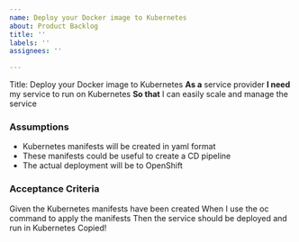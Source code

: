 ```yaml
---
name: Deploy your Docker image to Kubernetes
about: Product Backlog
title: ''
labels: ''
assignees: ''

---
```


Title: Deploy your Docker image to Kubernetes
**As a** service provider
**I need** my service to run on Kubernetes
**So that** I can easily scale and manage the service
### Assumptions
* Kubernetes manifests will be created in yaml format
* These manifests could be useful to create a CD pipeline
* The actual deployment will be to OpenShift
### Acceptance Criteria
Given the Kubernetes manifests have been created
When I use the oc command to apply the manifests
Then the service should be deployed and run in Kubernetes
Copied!
